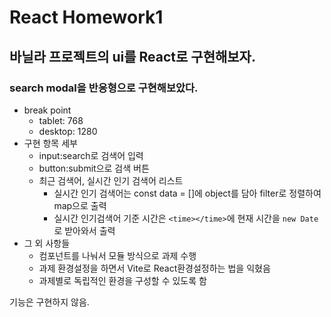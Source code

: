 # React Homework1

## 바닐라 프로젝트의 ui를 React로 구현해보자.

### search modal을 반응형으로 구현해보았다.

- break point
  - tablet: 768
  - desktop: 1280
- 구현 항목 세부
  - input:search로 검색어 입력
  - button:submit으로 검색 버튼
  - 최근 검색어, 실시간 인기 검색어 리스트
    - 실시간 인기 검색어는 const data = []에 object를 담아 filter로 정렬하여 map으로 출력
    - 실시간 인기검색어 기준 시간은 `<time></time>`에 현재 시간을 `new Date`로 받아와서 출력
- 그 외 사항들
  - 컴포넌트를 나눠서 모듈 방식으로 과제 수행
  - 과제 환경설정을 하면서 Vite로 React환경설정하는 법을 익혔음
  - 과제별로 독립적인 환경을 구성할 수 있도록 함

기능은 구현하지 않음.
